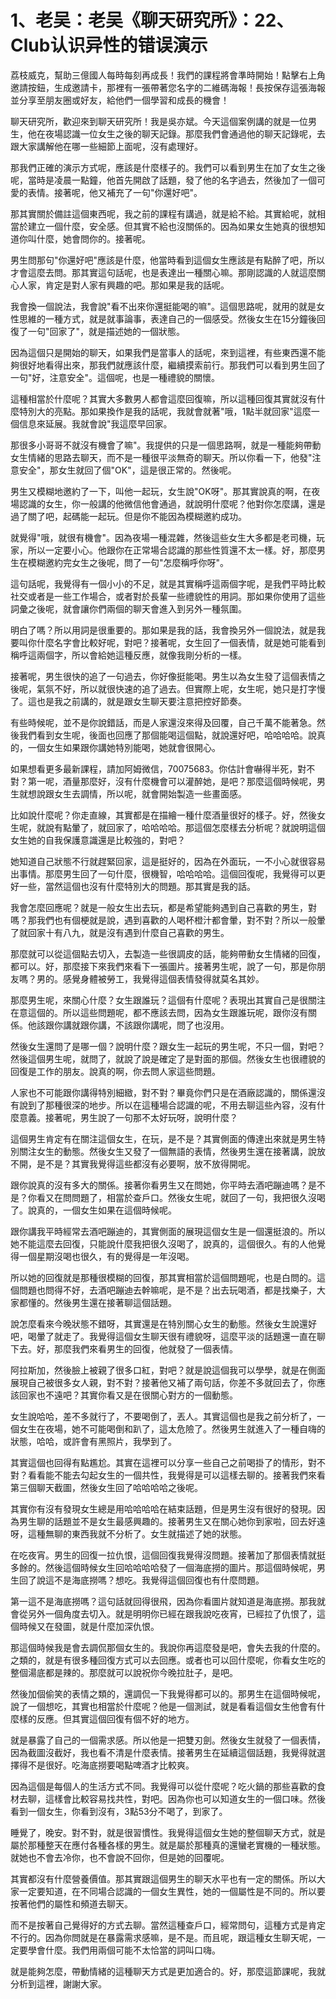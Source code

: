 # 1、老吴：老吴《聊天研究所》：22、Club认识异性的错误演示

荔枝威克，幫助三億國人每時每刻再成長！我們的課程將會準時開始！點擊右上角邀請按鈕，生成邀請卡，那裡有一張帶著您名字的二維碼海報！長按保存這張海報並分享至朋友圈或好友，給他們一個學習和成長的機會！

聊天研究所，歡迎來到聊天研究所！我是吳亦斌。今天這個案例講的就是一位男生，他在夜場認識一位女生之後的聊天記錄。那麼我們會通過他的聊天記錄呢，去跟大家講解他在哪一些細節上面呢，沒有處理好。

那我們正確的演示方式呢，應該是什麼樣子的。我們可以看到男生在加了女生之後呢，當時是凌晨一點鐘，他首先開啟了話題，發了他的名字過去，然後加了一個可愛的表情。接著呢，他又補充了一句"你還好吧"。

那其實關於備註這個東西呢，我之前的課程有講過，就是給不給。其實給呢，就相當於建立一個什麼，安全感。但其實不給也沒關係的。因為如果女生她真的很想知道你叫什麼，她會問你的。接著呢。

男生問那句"你還好吧"應該是什麼，他當時看到這個女生應該是有點醉了吧，所以才會這麼去問。那其實這句話呢，也是表達出一種關心嘛。那剛認識的人就這麼關心人家，肯定是對人家有興趣的吧。那如果是我的話呢。

我會換一個說法，我會說"看不出來你還挺能喝的嘛"。這個思路呢，就用的就是女性思維的一種方式，就是就事論事，表達自己的一個感受。然後女生在15分鐘後回復了一句"回家了"，就是描述她的一個狀態。

因為這個只是開始的聊天，如果我們是當事人的話呢，來到這裡，有些東西還不能夠很好地看得出來，那我們就應該什麼，繼續摸索前行。那我們可以看到男生回了一句"好，注意安全"。這個呢，也是一種禮貌的關懷。

這種相當於什麼呢？其實大多數男人都會這麼回復嘛，所以這種回復其實就沒有什麼特別大的亮點。那如果換作是我的話呢，我就會就著"哦，1點半就回家"這麼一個信息來延展。我就會說"我這麼早回家。

那很多小哥哥不就沒有機會了嘛"。我提供的只是一個思路啊，就是一種能夠帶動女生情緒的思路去聊天，而不是一種很平淡無奇的聊天。所以你看一下，他發"注意安全"，那女生就回了個"OK"，這是很正常的。然後呢。

男生又模糊地邀約了一下，叫他一起玩，女生說"OK呀"。那其實說真的啊，在夜場認識的女生，你一般講的他微信他會通過，就說明什麼呢？他對你怎麼講，還是過了關了吧，起碼能一起玩。但是你不能因為模糊邀約成功。

就覺得"哦，就很有機會"。因為夜場一種混雜，然後這些女生大多都是老司機，玩家，所以一定要小心。他跟你在正常場合認識的那些性質還不太一樣。好，那麼男生在模糊邀約完女生之後呢，問了一句"怎麼稱呼你呀"。

這句話呢，我覺得有一個小小的不足，就是其實稱呼這兩個字呢，是我們平時比較社交或者是一些工作場合，或者對於長輩一些禮貌性的用詞。那如果你使用了這些詞彙之後呢，就會讓你們兩個的聊天會進入到另外一種氛圍。

明白了嗎？所以用詞是很重要的。那如果是我的話，我會換另外一個說法，就是我要叫你什麼名字會比較好呢，對吧？接著呢，女生回了一個表情，就是她可能看到稱呼這兩個字，所以會給她這種反應，就像我剛分析的一樣。

接著呢，男生很快的追了一句過去，你好像挺能喝。男生以為女生發了這個表情之後呢，氣氛不好，所以就很快速的追了過去。但實際上呢，女生呢，她只是打字慢了。這也是我之前講的，就是跟女生聊天要注意把控好節奏。

有些時候呢，並不是你說錯話，而是人家還沒來得及回覆，自己千萬不能著急。然後我們看到女生呢，後面也回應了那個能喝這個點，就說還好吧，哈哈哈哈。說真的，一個女生如果跟你講她特別能喝，她就會很開心。

如果想看更多最新課程，請加阿姆微信，70075683。你估計會嚇得半死，對不對？第一呢，酒量那麼好，沒有什麼機會可以灌醉她，是吧？那麼這個時候呢，男生就想說跟女生去調情，所以呢，就會開始製造一些畫面感。

比如說什麼呢？你走直線，其實都是在描繪一種什麼酒量很好的樣子。好，然後女生呢，就說有點暈了，就回家了，哈哈哈哈。那這個怎麼樣去分析呢？就說明這個女生她的自我保護意識還是比較強的，對吧？

她知道自己狀態不行就趕緊回家，這是挺好的，因為在外面玩，一不小心就很容易出事情。那麼男生回了一句什麼，很機智，哈哈哈哈。這個回復呢，我覺得可以更好一些，當然這個也沒有什麼特別大的問題。那其實是我的話。

我會怎麼回應呢？就是一般女生出去玩，都是希望能夠遇到自己喜歡的男生，對嗎？那我們也有個梗就是說，遇到喜歡的人喝杯橙汁都會暈，對不對？所以一般暈了就回家十有八九，就是沒有遇到什麼自己喜歡的男生。

那麼就可以從這個點去切入，去製造一些很調皮的話，能夠帶動女生情緒的回復，都可以。好，那麼接下來我們來看下一張圖片。接著男生呢，說了一句，那是你朋友嗎？男的。感覺身體被勞工，我覺得這個表情發得就莫名其妙。

那麼男生呢，來關心什麼？女生跟誰玩？這個有什麼呢？表現出其實自己是很關注在意這個的。所以這些問題呢，都不應該去問，因為女生跟誰玩呢，跟你沒有關係。他該跟你講就跟你講，不該跟你講呢，問了也沒用。

然後女生還問了是哪一個？說明什麼？跟女生一起玩的男生呢，不只一個，對吧？然後這個男生呢，就問了，就說了說是確定了是對面的那個。然後女生也很禮貌的回復是工作的朋友。說真的啊，你去問人家這些問題。

人家也不可能跟你講得特別細緻，對不對？畢竟你們只是在酒廠認識的，關係還沒有說到了那種很深的地步。所以在這種場合認識的呢，不用去聊這些內容，沒有什麼意義。接著呢，男生說了一句那不太好玩呀，說明什麼？

這個男生肯定有在關注這個女生，在玩，是不是？其實側面的傳達出來就是男生特別關注女生的動態。然後女生又發了一個無語的表情，然後男生還在接著講，說放不開，是不是？其實我覺得這些都沒有必要啊，放不放得開呢。

跟你說真的沒有多大的關係。接著你看男生又在問她，你平時去酒吧蹦迪嗎？是不是？你看又在問問題了，相當於查戶口。然後女生呢，就回了一句，我把很久沒喝了。說真的，一個女生如果在這個時候呢。

跟你講我平時經常去酒吧蹦迪的，其實側面的展現這個女生是一個還挺浪的。所以她不能這麼去回復，只能說什麼我把很久沒喝了，說真的，這個很久。有的人他覺得一個星期沒喝也很久，有的覺得是一年沒喝。

所以她的回復就是那種很模糊的回復，那其實相當於這個問題呢，也是白問的。這個問題也問得不好，去酒吧蹦迪去幹嘛呢，是不是？出去玩喝酒，都是找樂子，大家都懂的。然後男生還在接著聊這個話題。

說怎麼看來今晚狀態不錯呀，其實還是在特別關心女生的動態。然後女生說還好吧，喝暈了就走了。我覺得這個女生聊天很有禮貌呀，這麼平淡的話題還一直在聊下去。好，那麼我們來看男生的回復，他就發了一個表情。

阿拉斯加，然後臉上被親了很多口紅，對吧？就是說這個我可以學學，就是在側面展現自己被很多女人親，對不對？接著他又補了兩句話，你差不多就回去了，你應該回家也不遠吧？其實你看又是在很關心對方的一個動態。

女生說哈哈，差不多就行了，不要喝倒了，丟人。其實這個也是我之前分析了，一個女生在夜場，她不可能喝倒和趴了，這太危險了。然後男生就進入了一種自嗨的狀態，哈哈，或許會有黑照片，我學到了。

其實這個也回得有點尷尬。其實在這裡可以分享一些自己之前喝掛了的情形，對不對？看看能不能去勾起女生的一個共性，我覺得是可以這樣去聊的。接著我們來看第三個聊天截圖，然後女生回了哈哈哈哈之後呢。

其實你有沒有發現女生總是用哈哈哈哈在結束話題，但是男生沒有很好的發現。因為男生聊的話題並不是女生最感興趣的。接著男生又在關心她你到家啦，回去好遠呀，這種無聊的東西我就不分析了。女生就描述了她的狀態。

在吃夜宵。男生的回復一拉仇恨，這個回復我覺得沒問題。接著加了那個表情就挺多餘的。然後這個時候女生回哈哈哈哈發了一個海底撈的圖片。那這個時候呢，男生回了說這不是海底撈嗎？想吃。我覺得這個回復也有什麼問題。

第一這不是海底撈嗎？這句話就回得很飛，因為你看圖片就知道是海底撈。那我就會從另外一個角度去切入。就是明明你已經在跟我說吃夜宵，已經拉了仇恨了，這個時候又在發圖，就是什麼加深仇恨。

那這個時候我是會去調侃那個女生的。我說你再這麼發是吧，會失去我的什麼的。之類的，就是有很多種回復方式可以去回應。或者也可以回什麼呢，你看女生吃的整個湯底都是辣的。那麼就可以說祝你今晚拉肚子，是吧。

然後加個偷笑的表情之類的，還調侃一下我覺得都可以的。那男生在這個時候呢，說了一個想吃，其實也相當於什麼呢？他是一個測試，就是看看這個女生他會有什麼樣的反應。但其實這個回復有個不好的地方。

就是暴露了自己的一個需求感。所以他是一把雙刃劍。然後女生就發了一個表情，因為截圖沒截好，我也看不清是什麼表情。接著男生在延續這個話題，我覺得就選擇得不是很好。吃海底撈要喝點啤酒才比較爽。

因為這個是每個人的生活方式不同。我覺得可以從什麼呢？吃火鍋的那些喜歡的食材去聊，這樣會比較容易找共性，對吧。因為你也可以知道女生的一個口味。然後看到一個女生，你看到沒有，3點53分不喝了，到家了。

睡覺了，晚安。對不對，就是很習慣性。我覺得這個女生她的整個聊天方式，就是屬於那種整天在應付各種各樣的男生。就是屬於那種真的還蠻老實機的一種狀態。就她也不會去冷你，也不會說不回你，但是她的回覆呢。

其實都沒有什麼營養價值。那其實跟這個男生的聊天水平也有一定的關係。所以大家一定要知道，在不同場合認識的一個女生異性，她的一個屬性是不同的。所以要按著他們的屬性和頻道去聊天。

而不是按著自己覺得好的方式去聊。當然這種查戶口，經常問句，這種方式是肯定不行的。因為你問就是在暴露需求感嘛，是不是。而且呢，跟這種女生聊天呢，一定要學會什麼。我們用兩個可能不太恰當的詞叫口嗨。

就是能夠怎麼，帶動情緒的這種聊天方式是更加適合的。好，那麼這節課呢，我就分析到這裡，謝謝大家。